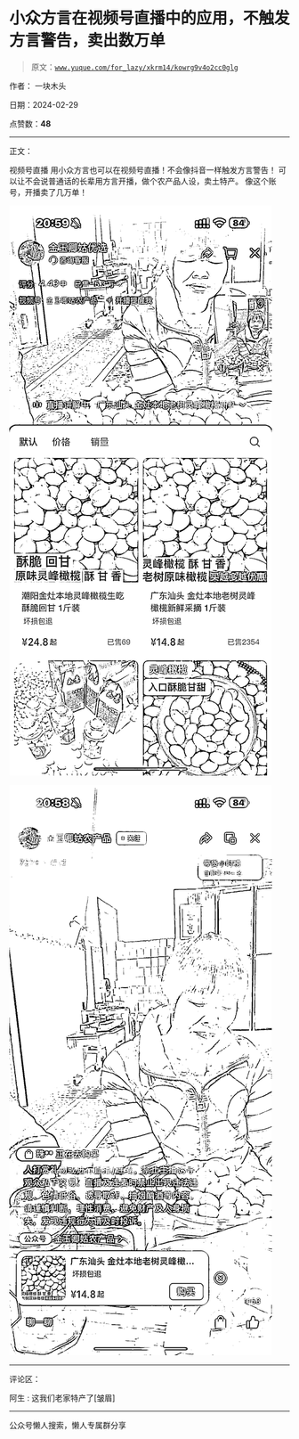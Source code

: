 # 小众方言在视频号直播中的应用，不触发方言警告，卖出数万单

> 原文：[`www.yuque.com/for_lazy/xkrm14/kowrg9v4o2cc0glg`](https://www.yuque.com/for_lazy/xkrm14/kowrg9v4o2cc0glg)

作者： 一块木头

日期：2024-02-29

点赞数：**48**

* * *

正文：

视频号直播 用小众方言也可以在视频号直播！不会像抖音一样触发方言警告！ 可以让不会说普通话的长辈用方言开播，做个农产品人设，卖土特产。
像这个账号，开播卖了几万单！

![](img/8690055faee9d2727453ec9cdf2fe9b4.png)

![](img/28e3503d0031286f8a595026fbf4e5bf.png)

* * *

评论区：

阿生 : 这我们老家特产了[皱眉]

* * *

公众号懒人搜索，懒人专属群分享